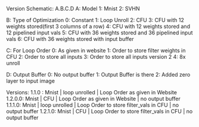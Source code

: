 Version Schematic: A.B.C.D
A: Model
	1: Mnist
	2: SVHN

B: Type of Optimization
	0: Constant 
	1: Loop Unroll
	2: CFU
	3: CFU with 12 weights stored(first 3 columns of a row)
	4: CFU with 12 weights stored and 12 pipelined input vals
	5: CFU with 36 weights stored and 36 pipelined input vals 
	6: CFU with 36 weights stored with input buffer

C: For Loop Order
	0: As given in website
	1: Order to store filter weights in CFU
	2: Order to store all inputs
	3: Order to store all inputs version 2
	4: 8x unroll

D: Output Buffer
	0: No output buffer
	1: Output Buffer is there
	2: Added zero layer to input image
	




Versions:
1.1.0  : Mnist | loop unrolled | Loop Order as given in Website
1.2.0.0: Mnist | CFU | Loop Order as given in Website | no output buffer
1.1.1.0: Mnist | loop unrolled | Loop Order to store filter_vals in CFU | no output buffer
1.2.1.0: Mnist | CFU | Loop Order to store filter_vals in CFU | no output buffer
